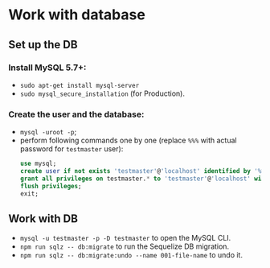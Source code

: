 # Work with database


## Set up the DB

### Install MySQL 5.7+:

- `sudo apt-get install mysql-server`
- `sudo mysql_secure_installation` (for Production).


### Create the user and the database:

- `mysql -uroot -p`;
- perform following commands one by one (replace `%%%` with actual password for `testmaster` user):
   ```sql
   use mysql;
   create user if not exists 'testmaster'@'localhost' identified by '%%%';
   grant all privileges on testmaster.* to 'testmaster'@'localhost' with grant option;
   flush privileges;
   exit;
   ```


## Work with DB

- `mysql -u testmaster -p -D testmaster` to open the MySQL CLI.
- `npm run sqlz -- db:migrate` to run the Sequelize DB migration.
- `npm run sqlz -- db:migrate:undo --name 001-file-name` to undo it.
